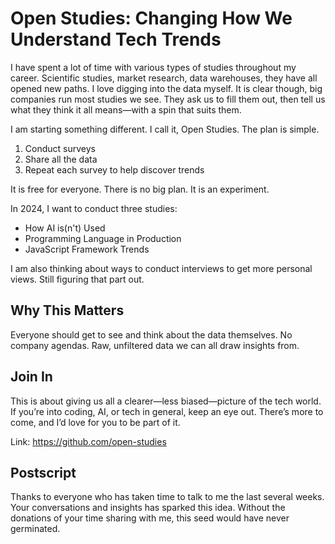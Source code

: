 # Open Studies: Changing How We Understand Tech Trends

I have spent a lot of time with various types of studies throughout my career. Scientific studies, market research, data warehouses, they have all opened new paths. I love digging into the data myself. It is clear though, big companies run most studies we see. They ask us to fill them out, then tell us what they think it all means—with a spin that suits them.

I am starting something different. I call it, Open Studies. The plan is simple.

1. Conduct surveys
2. Share all the data
3. Repeat each survey to help discover trends
   
It is free for everyone. There is no big plan. It is an experiment.

In 2024, I want to conduct three studies:

- How AI is(n't) Used
- Programming Language in Production
- JavaScript Framework Trends

I am also thinking about ways to conduct interviews to get more personal views. Still figuring that part out.

## Why This Matters

Everyone should get to see and think about the data themselves. No company agendas. Raw, unfiltered data we can all draw insights from.

## Join In

This is about giving us all a clearer—less biased—picture of the tech world. If you’re into coding, AI, or tech in general, keep an eye out. There’s more to come, and I’d love for you to be part of it.

Link: https://github.com/open-studies

## Postscript
Thanks to everyone who has taken time to talk to me the last several weeks. Your conversations and insights has sparked this idea. Without the donations of your time sharing with me, this seed would have never germinated.
